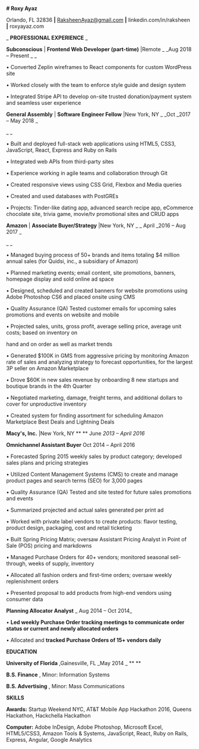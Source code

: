 #
**# Roxy Ayaz**

Orlando, FL 32836 **|** RaksheenAyaz@gmail.com **|** linkedin.com/in/raksheen **|** roxyayaz.com

_ **PROFESSIONAL EXPERIENCE** _

**Subconscious** | **Frontend Web Developer (part-time)** |Remote _                                                                             _Aug 2018 – Present _ _

• Converted Zeplin wireframes to React components for custom WordPress site

• Worked closely with the team to enforce style guide and design system

• Integrated Stripe API to develop on-site trusted donation/payment system and seamless user experience

**General Assembly** | **Software Engineer Fellow** |New York, NY _                                                                           _Oct _2017 – May 2018  _

_                                                                                         _

• Built and deployed full-stack web applications using HTML5, CSS3, JavaScript, React, Express and Ruby on Rails

• Integrated web APIs from third-party sites

• Experience working in agile teams and collaboration through Git

• Created responsive views using CSS Grid, Flexbox and Media queries

• Created and used databases with PostGREs

• Projects: Tinder-like dating app, advanced search recipe app, eCommerce chocolate site, trivia game, movie/tv promotional sites and CRUD apps

**Amazon** | **Associate Buyer/Strategy** |New York, NY _                                             _                                               April _2016 – Aug 2017  _

_                                                                                         _

• Managed buying process of 50+ brands and items totaling $4 million annual sales (for Quidsi, inc., a subsidiary of Amazon)

• Planned marketing events; email content, site promotions, banners, homepage display and sold online ad space

• Designed, scheduled and created banners for website promotions using Adobe Photoshop CS6 and placed onsite using CMS

• Quality Assurance (QA) Tested customer emails for upcoming sales promotions and events on website and mobile

• Projected sales, units, gross profit, average selling price, average unit costs; based on inventory on

hand and on order as well as market trends

• Generated $100K in GMS from aggressive pricing by monitoring Amazon rate of sales and analyzing strategy to forecast opportunities, for the largest 3P seller on Amazon Marketplace

• Drove $60K in new sales revenue by onboarding 8 new startups and boutique brands in the 4th Quarter

• Negotiated marketing, damage, freight terms, and additional dollars to cover for unproductive inventory

• Created system for finding assortment for scheduling Amazon Marketplace Best Deals and Lightning Deals

**Macy&#39;s, Inc.** |New York, NY **                                                                                                                       **              June _2013 – April 2016_

**Omnichannel Assistant Buyer**                                                                                                                                    Oct 2014 _–_ April 2016

• Forecasted Spring 2015 weekly sales by product category; developed sales plans and pricing strategies

• Utilized Content Management Systems (CMS) to create and manage product pages and search terms (SEO) for 3,000 pages

• Quality Assurance (QA) Tested and site tested for future sales promotions and events

• Summarized projected and actual sales generated per print ad

• Worked with private label vendors to create products: flavor testing, product design, packaging, cost and retail ticketing

• Built Spring Pricing Matrix; oversaw Assistant Pricing Analyst in Point of Sale (POS) pricing and markdowns

• Managed Purchase Orders for 40+ vendors; monitored seasonal sell-through, weeks of supply, inventory

• Allocated all fashion orders and first-time orders; oversaw weekly replenishment orders

• Presented proposal to add products from high-end vendors using consumer data

**Planning Allocator Analyst** _                                                                                                                                          Aug 2014 – Oct 2014_

• **Led weekly Purchase Order tracking meetings to communicate order status or current and newly allocated orders**

• Allocated and **tracked Purchase Orders of 15+ vendors daily**

**EDUCATION** ­­­­­­­­­­­­­­­­­­­­

**University of Florida** ,Gainesville, FL                                                                                                                                             _May 2014                                                                                                                                _ ** **

**B.S. Finance** , Minor: Information Systems

**B.S. Advertising** , Minor: Mass Communications

**SKILLS**

**Awards:** Startup Weekend NYC, AT&amp;T Mobile App Hackathon 2016, Queens Hackathon, Hackchella Hackathon

**Computer:** Adobe InDesign, Adobe Photoshop, Microsoft Excel, HTML5/CSS3, Amazon Tools &amp; Systems, JavaScript, React, Ruby on Rails, Express, Angular, Google Analytics